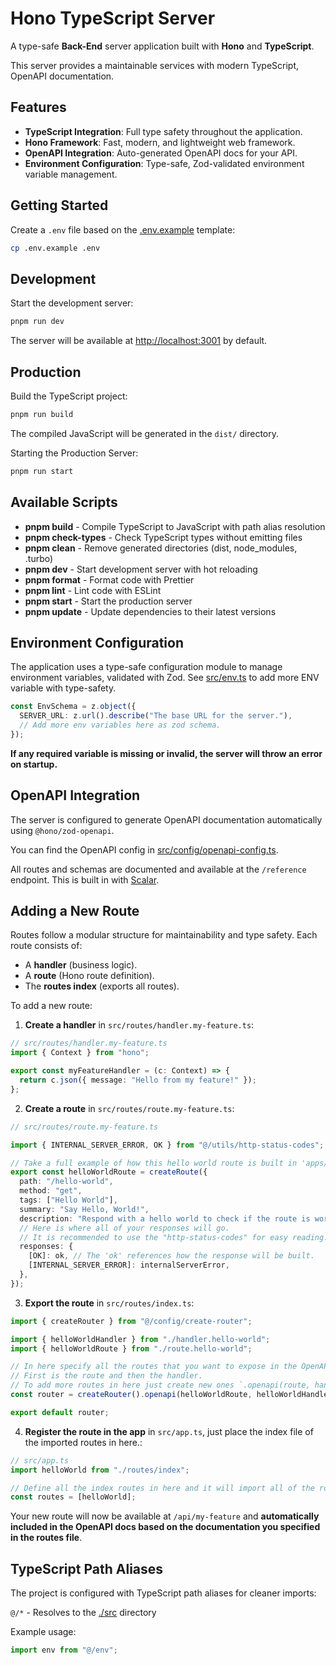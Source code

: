 # Hono TypeScript Server

A type-safe **Back-End** server application built with **Hono** and **TypeScript**.

This server provides a maintainable services with modern TypeScript, OpenAPI documentation.

## Features

- **TypeScript Integration**: Full type safety throughout the application.
- **Hono Framework**: Fast, modern, and lightweight web framework.
- **OpenAPI Integration**: Auto-generated OpenAPI docs for your API.
- **Environment Configuration**: Type-safe, Zod-validated environment variable management.

## Getting Started

Create a `.env` file based on the [.env.example](./.env.example) template:

```sh
cp .env.example .env
```

## Development

Start the development server:

```sh
pnpm run dev
```

The server will be available at [http://localhost:3001](http://localhost:3001) by default.

## Production

Build the TypeScript project:

```sh
pnpm run build
```

The compiled JavaScript will be generated in the `dist/` directory.

Starting the Production Server:

```sh
pnpm run start
```

## Available Scripts

- **pnpm build** - Compile TypeScript to JavaScript with path alias resolution
- **pnpm check-types** - Check TypeScript types without emitting files
- **pnpm clean** - Remove generated directories (dist, node_modules, .turbo)
- **pnpm dev** - Start development server with hot reloading
- **pnpm format** - Format code with Prettier
- **pnpm lint** - Lint code with ESLint
- **pnpm start** - Start the production server
- **pnpm update** - Update dependencies to their latest versions

## Environment Configuration

The application uses a type-safe configuration module to manage environment variables, validated with Zod. See [src/env.ts](./src/env.ts) to add more ENV variable with type-safety.

```typescript
const EnvSchema = z.object({
  SERVER_URL: z.url().describe("The base URL for the server."),
  // Add more env variables here as zod schema.
});
```

**If any required variable is missing or invalid, the server will throw an error on startup.**

## OpenAPI Integration

The server is configured to generate OpenAPI documentation automatically using `@hono/zod-openapi`.

You can find the OpenAPI config in [src/config/openapi-config.ts](./src/config/openapi-config.ts).

All routes and schemas are documented and available at the `/reference` endpoint. This is built in with [Scalar](https://github.com/scalar/scalar).

## Adding a New Route

Routes follow a modular structure for maintainability and type safety. Each route consists of:

- A **handler** (business logic).
- A **route** (Hono route definition).
- The **routes index** (exports all routes).

To add a new route:

1. **Create a handler** in `src/routes/handler.my-feature.ts`:

```typescript
// src/routes/handler.my-feature.ts
import { Context } from "hono";

export const myFeatureHandler = (c: Context) => {
  return c.json({ message: "Hello from my feature!" });
};
```

2. **Create a route** in `src/routes/route.my-feature.ts`:

```typescript
// src/routes/route.my-feature.ts

import { INTERNAL_SERVER_ERROR, OK } from "@/utils/http-status-codes";

// Take a full example of how this hello world route is built in 'apps/server/src/routes/route.hello-world.ts'.
export const helloWorldRoute = createRoute({
  path: "/hello-world",
  method: "get",
  tags: ["Hello World"],
  summary: "Say Hello, World!",
  description: "Respond with a hello world to check if the route is working.",
  // Here is where all of your responses will go.
  // It is recommended to use the "http-status-codes" for easy reading.
  responses: {
    [OK]: ok, // The 'ok' references how the response will be built.
    [INTERNAL_SERVER_ERROR]: internalServerError,
  },
});
```

3. **Export the route** in `src/routes/index.ts`:

```typescript
import { createRouter } from "@/config/create-router";

import { helloWorldHandler } from "./handler.hello-world";
import { helloWorldRoute } from "./route.hello-world";

// In here specify all the routes that you want to expose in the OpenAPI documentation with their handlers.
// First is the route and then the handler.
// To add more routes in here just create new ones `.openapi(route, handler).openapi(route, handler)`.
const router = createRouter().openapi(helloWorldRoute, helloWorldHandler);

export default router;
```

4. **Register the route in the app** in `src/app.ts`, just place the index file of the imported routes in here.:

```typescript
// src/app.ts
import helloWorld from "./routes/index";

// Define all the index routes in here and it will import all of the routes you defined in there.
const routes = [helloWorld];
```

Your new route will now be available at `/api/my-feature` and **automatically included in the OpenAPI docs based on the documentation you specified in the routes file**.

## TypeScript Path Aliases

The project is configured with TypeScript path aliases for cleaner imports:

`@/*` - Resolves to the [./src](./src/) directory

Example usage:

```typescript
import env from "@/env";
```
